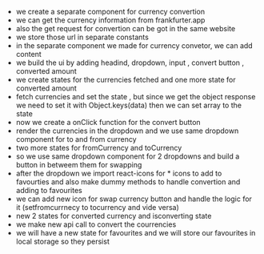 - we create a separate component for currency convertion
- we can get the currency information from frankfurter.app
- also the get request for convertion can be got in the same website
- we store those url in separate constants
- in the separate component we made for currency convetor, we can add content
- we build the ui by adding headind, dropdown, input , convert button , converted amount
- we create states for the currencies fetched and one more state for converted amount
- fetch currencies and set the state , but since we get the object response we need to set it with Object.keys(data) then we can set array to the state
- now we create a onClick function for the convert button
- render the currencies in the dropdown and we use same dropdown component for to and from currency
- two more states for fromCurrency and toCurrency
- so we use same dropdown component for 2 dropdowns and build a button in betweem them for swapping
- after the dropdown we import react-icons for \* icons to add to favourties and also make dummy methods to handle convertion and adding to favourites
- we can add new icon for swap currency button and handle the logic for it (setfromcurrnecy to tocurrency and vide versa)
- new 2 states for converted currency and isconverting state
- we make new api call to convert the courrencies
- we will have a new state for favourites and we will store our favourites in local storage so they persist
